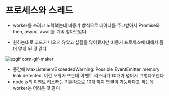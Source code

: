 # 프로세스와 스레드

+ worker를 쓰려고 노력했는데 비동기 방식으로 데이터를 주고받아서 Promise와 then, async, await를 계속 찾아보았다

+ 원하는대로 코드가 나오지 않았고 삽질을 많이했지만 비동기 프로세스에 대해서 좀더 알게 된 것 같다

![ezgif com-gif-maker](https://user-images.githubusercontent.com/61257242/105496186-7ccb1800-5d00-11eb-88cb-de2d8b636956.gif)

+ 중간에 MaxListenersExceededWarning: Possible EventEmitter memory leak detected. 이런 오류가 뜨는데 이벤트 리스너가 10개가 넘어서 그렇다고한다
+ node.js의 이벤트 리스터는 기본적으로 10개 까지 연결이 가능하다고 하는데 worker는 어려운 것 같다